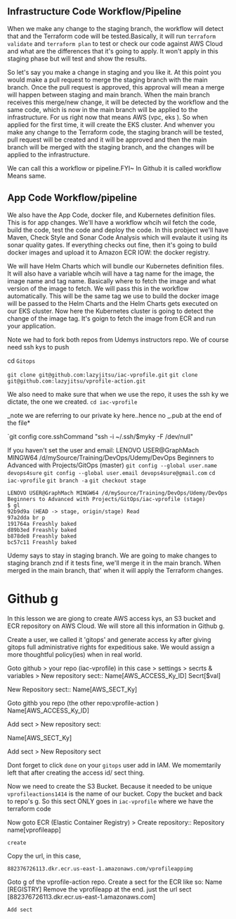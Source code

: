 
## Infrastructure Code Workflow/Pipeline

When we make any change to the staging branch, the workflow will detect that and the Terraform code will be tested.Basically, it will run `terraform validate` and `terraform plan` to test or check our code against AWS Cloud and what are the differences that it's going to apply. It won't apply in this staging phase but will test and show the results.

So let's say you make a change in staging and you like it. At this point you would make a pull request to merge the staging branch with the main branch. Once the pull request is approved, this approval will mean a merge will happen between staging and main branch. When the main branch receives this merge/new change, it will be detected by the workflow and the same code, which is now in the main branch will be applied to the infrastructure. For us right now that means AWS (vpc, eks ). So when applied for the first time, it will create the EKS cluster. And whenver you make any change to the Terraform code, the staging branch will be tested, pull request will be created and it will be approved and then the main branch will be merged with the staging branch, and the changes will be applied to the infrastructure.

We can call this a workflow or pipeline.FYI~ In Github it is called workflow Means same.

## App Code Workflow/pipeline

We also have the App Code, docker file, and Kubernetes definition files. This is for app changes. We'll have a workflow whcih wil fetch the code, build the code, test the code and deploy the code. In this probject we'll have Maven, Check Style and Sonar Code Analysis which will evalaute it using its sonar quality gates. If everything checks out fine, then it's going to build docker images and upload it to Amazon ECR IOW: the docker registry.

We will have Helm Charts which will bundle our Kubernetes definition files. It will also have a variable whcih will have a tag name for the image, the image name and tag name. Basically where to fetch the image and what version of the image to fetch. We will pass this in the workflow automatically. This will be the same tag we use to build the docker image will be passed to the Helm Charts and the Helm Charts gets executed on our EKS cluster. Now here the Kubernetes cluster is going to detect the change of the image tag. It's goign to fetch the image from ECR and run your application.

Note we had to fork both repos from Udemys instructors repo. We of course need ssh kys to push

cd `Gitops`

`git clone git@github.com:lazyjitsu/iac-vprofile.git`
`git clone git@github.com:lazyjitsu/vprofile-action.git`

We also need to make sure that when we use the repo, it uses the ssh ky we dictate, the one we created.
`cd iac-vprofile`

_note we are referring to our private ky here..hence no _.pub at the end of the file\*

`git config core.sshCommand "ssh -i ~/.ssh/$myky -F /dev/null"

If you haven't set the user and email:
LENOVO USER@GraphMach MINGW64 /d/mySource/Training/DevOps/Udemy/DevOps Beginners to Advanced with Projects/GitOps (master)
`git config --global user.name devops4sure`
`git config --global user.email devops4sure@gmail.com`
`cd iac-vprofile`
`git branch -a`
`git checkout stage`

```
LENOVO USER@GraphMach MINGW64 /d/mySource/Training/DevOps/Udemy/DevOps Beginners to Advanced with Projects/GitOps/iac-vprofile (stage)
$ gl
92b9d9a (HEAD -> stage, origin/stage) Read
97a2dda br p
191764a Freashly baked
d89b3ed Freashly baked
b878de8 Freashly baked
bc57c11 Freashly baked
```

Udemy says to stay in staging branch. We are going to make changes to staging branch znd if it tests fine, we'll merge it in the main branch. When merged in the main branch, that' when it will apply the Terraform changes.

# Github g

In this lesson we are giong to create AWS access kys, an S3 bucket and ECR repository on AWS Cloud. We will store all this information in Github g.

Create a user, we called it 'gitops' and generate access ky after giving gitops full administrative rights for expeditious sake. We would assign a more thoughtful policy(ies) when in real world.

Goto github > your repo (iac-vprofile) in this case > settings > secrts & variables > New repository sect::
Name[AWS_ACCESS_Ky_ID]
Secrt[$val]

 New Repository sect::
 Name[AWS_SECT_Ky]

Goto githb you repo (the other repo:vprofile-action )
Name[AWS_ACCESS_Ky_ID]

 Add sect > New repository sect:

Name[AWS_SECT_Ky]

 Add sect > New Repository sect

Dont forget to click `done` on your `gitops` user add in IAM. We momemtarily left that after creating the access id/ sect thing.

Now we need to create the S3 Bucket.
Because it needed to be unique `vprofileactions1414` is the name of our bucket. Copy the bucket and back to repo's g. So this sect ONLY goes in `iac-vprofile` where we have the terraform code

Now goto ECR (Elastic Container Registry) > Create repository::
Repository name[vprofileapp]

 `create`

Copy the url, in this case,

`882376726113.dkr.ecr.us-east-1.amazonaws.com/vprofileappimg`

Goto g of the vprofile-action repo. Create a sect for the ECR like so:
Name [REGISTRY]
Remove the vprofileapp at the end. just the url
sect [882376726113.dkr.ecr.us-east-1.amazonaws.com]

 `Add sect`

